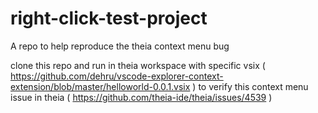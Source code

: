 # right-click-test-project
A repo to help reproduce the theia context menu bug

clone this repo and run in theia workspace with specific vsix ( https://github.com/dehru/vscode-explorer-context-extension/blob/master/helloworld-0.0.1.vsix )
to verify this context menu issue in theia ( https://github.com/theia-ide/theia/issues/4539 )
